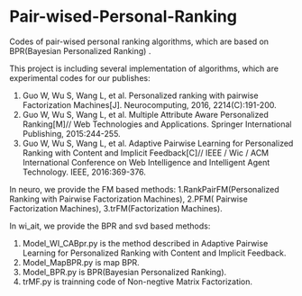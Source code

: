 # Pair-wised-Personal-Ranking

Codes of pair-wised personal ranking algorithms, which are based on BPR(Bayesian Personalized Ranking) .

This project is including several implementation of algorithms, which are experimental codes for our publishes:

1. Guo W, Wu S, Wang L, et al. Personalized ranking with pairwise Factorization Machines[J]. Neurocomputing, 2016, 2214(C):191-200.
2. Guo W, Wu S, Wang L, et al. Multiple Attribute Aware Personalized Ranking[M]// Web Technologies and Applications. Springer International Publishing, 2015:244-255.
3. Guo W, Wu S, Wang L, et al. Adaptive Pairwise Learning for Personalized Ranking with Content and Implicit Feedback[C]// IEEE / Wic / ACM International Conference on Web Intelligence and Intelligent Agent Technology. IEEE, 2016:369-376.

In neuro, we provide the FM based methods:
1.RankPairFM(Personalized Ranking with Pairwise Factorization Machines), 
2.PFM( Pairwise Factorization Machines), 
3.trFM(Factorization Machines).

In wi_ait, we provide the BPR and svd based methods:
1. Model_WI_CABpr.py is the method described in Adaptive Pairwise Learning for Personalized Ranking with Content and Implicit Feedback. 
2. Model_MapBPR.py is map BPR. 
3. Model_BPR.py is BPR(Bayesian Personalized Ranking). 
4. trMF.py is trainning code of Non-negtive Matrix Factorization.
